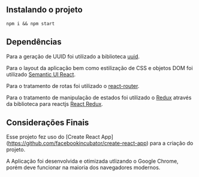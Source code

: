 

## Instalando o projeto

```shell
npm i && npm start
```

## Dependências
Para a geração de UUID foi utilizado a biblioteca [uuid](http://www.ietf.org/rfc/rfc4122.txt).

Para o layout da aplicação bem como estilização de CSS e objetos DOM foi utilizado [Semantic UI React](https://react.semantic-ui.com/introduction).

Para o tratamento de rotas foi utilizado o [react-router](https://github.com/ReactTraining/react-router).

Para o tratamento de manipulação de estados foi utilizado o [Redux](https://redux.js.org/) através da biblioteca para reactjs [React Redux](https://github.com/reactjs/react-redux).


## Considerações Finais

Esse projeto fez uso do [Create React App] (https://github.com/facebookincubator/create-react-app) para a criação do projeto.

A Aplicação foi desenvolvida e otimizada utlizando o Google Chrome, porém deve funcionar na maioria dos navegadores modernos.

